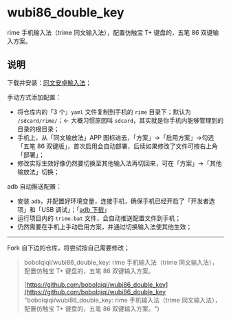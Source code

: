 # wubi86_double_key
rime 手机输入法（trime 同文输入法），配置仿触宝 T+ 键盘的，五笔 86 双键输入方案。

## 说明

下载并安装：[同文安卓輸入法](https://github.com/osfans/trime?tab=readme-ov-file#download "osfans/trime: 同文安卓輸入法平臺3.x/Android-rime/Rime Input Method Engine for Android")；

手动方式添加配置：

- 将仓库内的「3 个」`yaml` 文件复制到手机的 `rime` 目录下；默认为 `/sdcard/rime/`；← 大概习惯原因叫 `sdcard`，其实就是你手机内能够管理到的目录的根目录；
- 手机上，从「同文输放法」APP 图标进去，「方案」→「启用方案」→勾选「五笔 86 双键版」，首次启用会自动部署，后续如果修改了文件可按右上角「部署」；
- 修改实际生效好像仍然要切换至其他输入法再切回来，可在「方案」→「其他输放法」切换；

adb 自动推送配置：

- 安装 `adb`，并配置好环境变量，连接手机，确保手机已经开启了「开发者选项」和「USB 调试」；「[adb 下载](https://developer.android.com/tools/releases/platform-tools?hl=zh-cn "SDK 平台工具版本说明  |  Android Studio  |  Android Developers")」
- 运行项目内的 `trime.bat` 文件，会自动推送配置文件到手机；
- 仍然需要在手机上手动启用方案，并通过切换输入法使其他生效；

--------------------------------------------

Fork 自下边的仓库，将尝试按自己需要修改；

> boboIqiqi/wubi86\_double\_key: rime 手机输入法（trime 同文输入法），配置仿触宝 T+ 键盘的，五笔 86 双键输入方案。
>
> [https://github.com/boboIqiqi/wubi86_double_key](https://github.com/boboIqiqi/wubi86_double_key "boboIqiqi/wubi86\_double\_key: rime 手机输入法（trime 同文输入法），配置仿触宝 T+ 键盘的，五笔 86 双键输入方案。")


